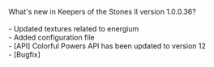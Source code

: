 What's new in Keepers of the Stones II version 1.0.0.36?<br/>
<br />- Updated textures related to energium
<br />- Added configuration file
<br />- [API] Colorful Powers API has been updated to version 12
<br />- [Bugfix] 